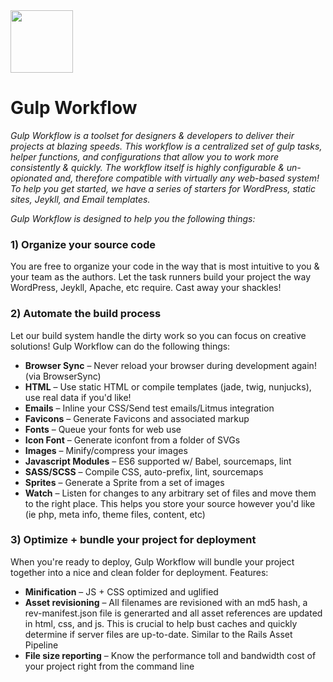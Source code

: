 <img src="https://avatars3.githubusercontent.com/u/15914827?v=3&s=200" width="100" height="100">

# Gulp Workflow
_Gulp Workflow is a toolset for designers & developers to deliver their projects at blazing speeds.  This workflow is a centralized set of gulp tasks, helper functions, and configurations that allow you to work more consistently & quickly.  The workflow itself is highly configurable & un-opionated and, therefore compatible with virtually any web-based system!  To help you get started, we have a series of starters for WordPress, static sites, Jeykll, and Email templates._

_Gulp Workflow is designed to help you the following things:_
  
### 1) Organize your source code
You are free to organize your code in the way that is most intuitive to you & your team as the authors.  Let the task runners build your project the way WordPress, Jeykll, Apache, etc require.  Cast away your shackles! 
### 2) Automate the build process
Let our build system handle the dirty work so you can focus on creative solutions!  Gulp Workflow can do the following things:
* **Browser Sync** – Never reload your browser during development again! (via BrowserSync)
* **HTML** – Use static HTML or compile templates (jade, twig, nunjucks), use real data if you'd like! 
* **Emails** – Inline your CSS/Send test emails/Litmus integration
* **Favicons** – Generate Favicons and associated markup
* **Fonts** – Queue your fonts for web use
* **Icon Font** – Generate iconfont from a folder of SVGs
* **Images** – Minify/compress your images
* **Javascript Modules** – ES6 supported w/ Babel, sourcemaps, lint
* **SASS/SCSS** – Compile CSS, auto-prefix, lint, sourcemaps
* **Sprites** – Generate a Sprite from a set of images
* **Watch** – Listen for changes to any arbitrary set of files and move them to the right place.  This helps you store your source however you'd like (ie php, meta info, theme files, content, etc)

### 3) Optimize + bundle your project for deployment
When you're ready to deploy, Gulp Workflow will bundle your project together into a nice and clean folder for deployment.  Features:
* **Minification** – JS + CSS optimized and uglified
* **Asset revisioning** – All filenames are revisioned with an md5 hash, a rev-manifest.json file is generarted and all asset references are updated in html, css, and js.  This is crucial to help bust caches and quickly determine if server files are up-to-date.  Similar to the Rails Asset Pipeline
* **File size reporting** – Know the performance toll and bandwidth cost of your project right from the command line
